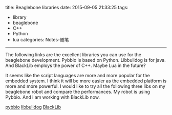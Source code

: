 ﻿title: Beaglebone libraries
date: 2015-09-05 21:33:25
tags:
- library
- beaglebone
- C++
- Python
- lua
categories: Notes-随笔
---

<meta name="referrer" content="no-referrer" />

The following links are the excellent libraries you can use for the beaglebone development. Pybbio is based on Python. Libbulldog is for java. And BlackLib employs the power of C++. Maybe Lua in the future?

It seems like the script languages are more and more popular for the embedded system. I think it will be more easier as the embedded platform is more and more powerful. I would like to try all the following three libs on my beaglebone robot and compare the performances. My robot is using Pybbio. And i am working with BlackLib now.

[pybbio](httpss://github.com/graycatlabs/PyBBIO)
[libbulldog](https://libbulldog.org/bulldog/)
[BlackLib](https://blacklib.yigityuce.com/)

<!-- more -->